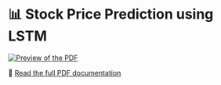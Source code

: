 # 📊 Stock Price Prediction using LSTM

[![Preview of the PDF](Stock_Price_Prediction_LSTM_preview.png)](Stock_Price_Prediction_LSTM.pdf)

📄 [Read the full PDF documentation](Stock_Price_Prediction_LSTM.pdf)
